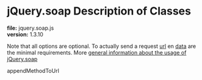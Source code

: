 jQuery.soap Description of Classes
==================================
**file:** jquery.soap.js  
**version:** 1.3.10

Note that all options are optional. To actually send a request [url](#url) en [data](#data) are the minimal requirements. More [general information about the usage of jQuery.soap](README.md)

appendMethodToUrl